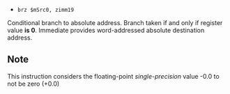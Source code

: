* `brz $mSrc0, zimm19`

Conditional branch to absolute address. Branch taken if and only if
register value **is 0**. Immediate provides word-addressed absolute
destination address.

## Note

This instruction considers the floating-point *single-precision* value
-0.0 to not be zero (+0.0)
